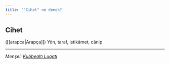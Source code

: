 ```yaml
---
title: '"Cihet" ne demek?'
---
```


## Cihet
([[arapca|Arapça]]) Yön, taraf, istikāmet, cânip

---
*Menşei: [Kubbealtı Lugatı](https://www.lugatim.com/s/Cihet)*